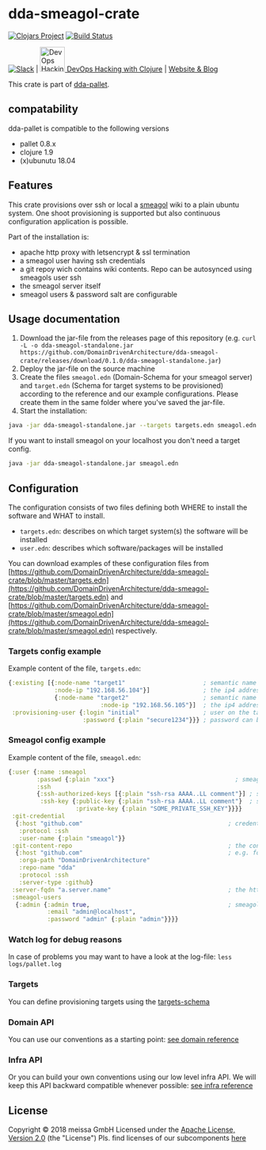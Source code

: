 # dda-smeagol-crate
[![Clojars Project](https://img.shields.io/clojars/v/dda/dda-smeagol-crate.svg)](https://clojars.org/dda/dda-smeagol-crate)
[![Build Status](https://travis-ci.org/DomainDrivenArchitecture/dda-smeagol-crate.svg?branch=master)](https://travis-ci.org/DomainDrivenArchitecture/dda-smeagol-crate)

[![Slack](https://img.shields.io/badge/chat-clojurians-green.svg?style=flat)](https://clojurians.slack.com/messages/#dda-pallet/) | [<img src="https://domaindrivenarchitecture.org/img/meetup.svg" width=50 alt="DevOps Hacking with Clojure Meetup"> DevOps Hacking with Clojure](https://www.meetup.com/de-DE/preview/dda-pallet-DevOps-Hacking-with-Clojure) | [Website & Blog](https://domaindrivenarchitecture.org)

This crate is part of [dda-pallet](https://domaindrivenarchitecture.org/pages/dda-pallet/).

## compatability
dda-pallet is compatible to the following versions
* pallet 0.8.x
* clojure 1.9
* (x)ubunutu 18.04

## Features
This crate provisions over ssh or local a [smeagol](https://github.com/journeyman-cc/smeagol) wiki to a plain ubuntu system. One shoot provisioning is supported but also continuous configuration application is possible.

Part of the installation is:
* apache http proxy with letsencrypt & ssl termination
* a smeagol user having ssh credentials
* a git repoy wich contains wiki contents. Repo can be autosynced using smeagols user ssh
* the smeagol server itself
* smeagol users & password salt are configurable

## Usage documentation
1. Download the jar-file from the releases page of this repository (e.g. `curl -L -o dda-smeagol-standalone.jar https://github.com/DomainDrivenArchitecture/dda-smeagol-crate/releases/download/0.1.0/dda-smeagol-standalone.jar`)
2. Deploy the jar-file on the source machine
3. Create the files `smeagol.edn` (Domain-Schema for your smeagol server) and `target.edn` (Schema for target systems to be provisioned) according to the reference and our example configurations. Please create them in the same folder where you've saved the jar-file.
4. Start the installation:
```bash
java -jar dda-smeagol-standalone.jar --targets targets.edn smeagol.edn
```
If you want to install smeagol on your localhost you don't need a target config.
```bash
java -jar dda-smeagol-standalone.jar smeagol.edn
```

## Configuration
The configuration consists of two files defining both WHERE to install the software and WHAT to install.
* `targets.edn`: describes on which target system(s) the software will be installed
* `user.edn`: describes which software/packages will be installed

You can download examples of these configuration files from
[https://github.com/DomainDrivenArchitecture/dda-smeagol-crate/blob/master/targets.edn](https://github.com/DomainDrivenArchitecture/dda-smeagol-crate/blob/master/targets.edn) and
[https://github.com/DomainDrivenArchitecture/dda-smeagol-crate/blob/master/smeagol.edn](https://github.com/DomainDrivenArchitecture/dda-smeagol-crate/blob/master/smeagol.edn) respectively.

### Targets config example
Example content of the file, `targets.edn`:
```clojure
{:existing [{:node-name "target1"                      ; semantic name (keep the default or use a name that suits you)
             :node-ip "192.168.56.104"}]               ; the ip4 address of the machine to be provisioned
             {:node-name "target2"                     ; semantic name (keep the default or use a name that suits you)
                          :node-ip "192.168.56.105"}]  ; the ip4 address of the machine to be provisioned
 :provisioning-user {:login "initial"                  ; user on the target machine, must have sudo rights
                     :password {:plain "secure1234"}}} ; password can be ommited, if a ssh key is authorized
```

### Smeagol config example
Example content of the file, `smeagol.edn`:
```clojure
{:user {:name :smeagol
        :passwd {:plain "xxx"}                                  ; smeagol user pwd on os level
        :ssh
        {:ssh-authorized-keys [{:plain "ssh-rsa AAAA..LL comment"}] ; ssh authorized keys
         :ssh-key {:public-key {:plain "ssh-rsa AAAA..LL comment"}  ; ssh-key for git sync
                   :private-key {:plain "SOME_PRIVATE_SSH_KEY"}}}}
 :git-credential
  {:host "github.com"                                         ; credentials for content repo
   :protocol :ssh
   :user-name {:plain "smeagol"}}
 :git-content-repo                                            ; the content repo spec
  {:host "github.com"                                         ; e.g. for github. Gitlab or gitblit will also work.
   :orga-path "DomainDrivenArchitecture"
   :repo-name "dda"
   :protocol :ssh
   :server-type :github}
 :server-fqdn "a.server.name"                                 ; the httpd server name
 :smeagol-users
  {:admin {:admin true,                                       ; smeagol users
           :email "admin@localhost",
           :password "admin" {:plain "admin"}}}}
```


### Watch log for debug reasons
In case of problems you may want to have a look at the log-file:
`less logs/pallet.log`

### Targets

You can define provisioning targets using the [targets-schema](https://github.com/DomainDrivenArchitecture/dda-pallet-commons/blob/master/doc/existing_spec.md)

### Domain API

You can use our conventions as a starting point:
[see domain reference](doc/reference_domain.md)

### Infra API

Or you can build your own conventions using our low level infra API. We will keep this API backward compatible whenever possible:
[see infra reference](doc/reference_infra.md)

## License

Copyright © 2018 meissa GmbH
Licensed under the [Apache License, Version 2.0](LICENSE) (the "License")
Pls. find licenses of our subcomponents [here](doc/SUBCOMPONENT_LICENSE)
